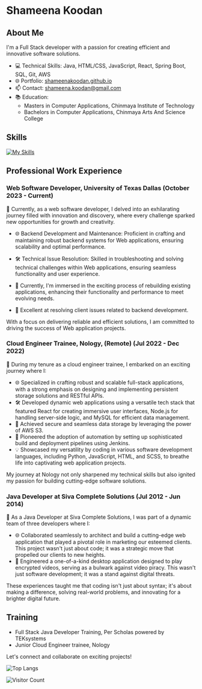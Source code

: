 # Shameena Koodan

## About Me
I'm a Full Stack developer with a passion for creating efficient and innovative software solutions. 

- 💻 Technical Skills: Java, HTML/CSS, JavaScript, React, Spring Boot, SQL, Git, AWS
- 🌐 Portfolio: [shameenakoodan.github.io](https://shameenakoodan.github.io/shameenakoodan-portfolio/)
- 📫 Contact: shameena.koodan@gmail.com
- 📚 Education: 
  - Masters in Computer Applications, Chinmaya Institute of Technology
  - Bachelors in Computer Applications, Chinmaya Arts And Science College
  
## Skills
[![My Skills](https://skillicons.dev/icons?i=aws,css,docker,eclipse,express,git,github,hibernate,html,idea,java,js,jenkins,jest,jquery,maven,mysql,nginx,nodejs,postman,react,sass,spring,visualstudio&perline=3)](https://skillicons.dev)
## Professional Work Experience
### Web Software Developer, University of Texas Dallas (October 2023 -  Current)

🚀 Currently, as a web software developer,  I delved into an exhilarating journey filled with innovation and discovery, where every challenge sparked new opportunities for growth and creativity.

- 🌐 Backend Development and Maintenance: Proficient in crafting and maintaining robust backend systems for Web applications, ensuring scalability and optimal performance.

- 🛠️ Technical Issue Resolution: Skilled in troubleshooting and solving technical challenges within Web applications, ensuring seamless functionality and user experience.

- 🔧 Currently, I'm immersed in the exciting process of rebuilding existing applications, enhancing their functionality and performance to meet evolving needs.

- 💼 Excellent at resolving client issues related to backend development.

With a focus on delivering reliable and efficient solutions, I am committed to driving the success of Web application projects.

### Cloud Engineer Trainee, Nology, (Remote) (Jul 2022 - Dec 2022)

🚀 During my tenure as a cloud engineer trainee, I embarked on an exciting journey where I:

- 🌐 Specialized in crafting robust and scalable full-stack applications, with a strong emphasis on designing and implementing persistent storage solutions and RESTful APIs.
- 🛠️ Developed dynamic web applications using a versatile tech stack that featured React for creating immersive user interfaces, Node.js for handling server-side logic, and MySQL for efficient data management.
- 🌟 Achieved secure and seamless data storage by leveraging the power of AWS S3.
- 🚀 Pioneered the adoption of automation by setting up sophisticated build and deployment pipelines using Jenkins.
- 💡 Showcased my versatility by coding in various software development languages, including Python, JavaScript, HTML, and SCSS, to breathe life into captivating web application projects.

My journey at Nology not only sharpened my technical skills but also ignited my passion for building cutting-edge software solutions.

### Java Developer at Siva Complete Solutions (Jul 2012 - Jun 2014)

🚀 As a Java Developer at Siva Complete Solutions, I was part of a dynamic team of three developers where I:

- 🌐 Collaborated seamlessly to architect and build a cutting-edge web application that played a pivotal role in marketing our esteemed clients. This project wasn't just about code; it was a strategic move that propelled our clients to new heights.
- 🎥 Engineered a one-of-a-kind desktop application designed to play encrypted videos, serving as a bulwark against video piracy. This wasn't just software development; it was a stand against digital threats.

These experiences taught me that coding isn't just about syntax; it's about making a difference, solving real-world problems, and innovating for a brighter digital future.

## Training
- Full Stack Java Developer Training, Per Scholas powered by TEKsystems
- Junior Cloud Engineer trainee, Nology

Let's connect and collaborate on exciting projects!

![Top Langs](https://github-readme-stats.vercel.app/api/top-langs/?username=shameenakoodan&hide=python)



![Visitor Count](https://profile-counter.glitch.me/shameenakoodan/count.svg)


